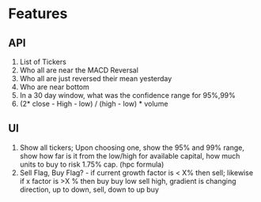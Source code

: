 # Features

## API

1. List of Tickers
2. Who all are near the MACD Reversal
3. Who all are just reversed their mean yesterday
4. Who are near bottom
5. In a 30 day window, what was the confidence range for 95%,99%
6. (2* close - High - low) / (high - low) * volume

## UI

1.  Show all tickers; Upon choosing one, show the 95% and 99% range, show how far is it from the low/high
    for available capital, how much units to buy to risk 1.75% cap. (hpc formula)
2.  Sell Flag, Buy Flag? - if current growth factor is < X% then sell; likewise if x factor is >X % then buy buy low sell high, gradient is changing direction, up to down, sell, down to up buy
